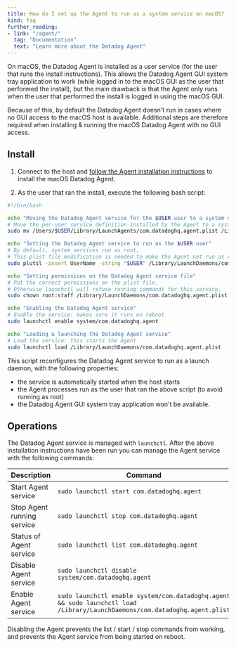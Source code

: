 ```yaml
---
title: How do I set up the Agent to run as a system service on macOS?
kind: faq
further_reading:
- link: "/agent/"
  tag: "Documentation"
  text: "Learn more about the Datadog Agent"
---
```


On macOS, the Datadog Agent is installed as a user service (for the user that runs the install instructions). This allows the Datadog Agent GUI system tray application to work (while logged in to the macOS GUI as the user that performed the install), but the main drawback is that the Agent only runs when the user that performed the install is logged in using the macOS GUI.

Because of this, by default the Datadog Agent doesn't run in cases where no GUI access to the macOS host is available. Additional steps are therefore required when installing & running the macOS Datadog Agent with no GUI access.

## Install

1. Connect to the host and [follow the Agent installation instructions][1] to install the macOS Datadog Agent.

2. As the user that ran the install, execute the following bash script:

```sh
#!/bin/bash

echo "Moving the Datadog Agent service for the $USER user to a system service"
# Move the per-user service definition installed by the Agent to a system service
sudo mv /Users/$USER/Library/LaunchAgents/com.datadoghq.agent.plist /Library/LaunchDaemons/com.datadoghq.agent.plist

echo "Setting the Datadog Agent service to run as the $USER user"
# By default, system services run as root.
# This plist file modification is needed to make the Agent not run as root, but as the current user.
sudo plutil -insert UserName -string "$USER" /Library/LaunchDaemons/com.datadoghq.agent.plist

echo "Setting permissions on the Datadog Agent service file"
# Put the correct permissions on the plist file.
# Otherwise launchctl will refuse running commands for this service.
sudo chown root:staff /Library/LaunchDaemons/com.datadoghq.agent.plist

echo "Enabling the Datadog Agent service"
# Enable the service: makes sure it runs on reboot
sudo launchctl enable system/com.datadoghq.agent

echo "Loading & launching the Datadog Agent service"
# Load the service: this starts the Agent
sudo launchctl load /Library/LaunchDaemons/com.datadoghq.agent.plist
```

This script reconfigures the Datadog Agent service to run as a launch daemon, with the following properties:
- the service is automatically started when the host starts
- the Agent processes run as the user that ran the above script (to avoid running as root)
- the Datadog Agent GUI system tray application won't be available.


## Operations

The Datadog Agent service is managed with `launchctl`. After the above installation instructions have been run you can manage the Agent service with the following commands:

| Description                   | Command                                                                                                                   |
|-------------------------------|---------------------------------------------------------------------------------------------------------------------------|
| Start Agent service           | `sudo launchctl start com.datadoghq.agent`                                                                                |
| Stop Agent running service    | `sudo launchctl stop com.datadoghq.agent`                                                                                 |
| Status of Agent service       | `sudo launchctl list com.datadoghq.agent`                                                                                 |
| Disable Agent service         | `sudo launchctl disable system/com.datadoghq.agent`                                                                       |
| Enable Agent service          | `sudo launchctl enable system/com.datadoghq.agent && sudo launchctl load /Library/LaunchDaemons/com.datadoghq.agent.plist`|


Disabling the Agent prevents the list / start / stop commands from working, and prevents the Agent service from being started on reboot. 

[1]: https://app.datadoghq.com/account/settings#agent/mac
